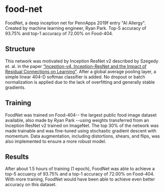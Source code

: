 # food-net

FoodNet, a deep inception net for PennApps 2019f entry "AI Allergy". Created by machine learning engineer, Ryan Park. 
Top-5 accuracy of 93.75% and top-1 accuracy of 72.00% on Food-404.

## Structure

This network was motivated by Inception ResNet v2 described by Szegedy et. al. in the paper ["Inception-v4, Inception-ResNet 
and the Impact of Residual Connections on Learning"](https://www.aaai.org/ocs/index.php/AAAI/AAAI17/paper/viewFile/14806/14311).
After a global average pooling layer, a simple linear 404-D softmax classifier is added. No dropout or batch normalization
is applied due to the lack of overfitting and generally stable gradients.

## Training

FoodNet was trained on Food-404-- the largest public food image dataset available, also made by Ryan Park --using weights 
transferred from an Inception ResNet v2 trained on ImageNet. The top 30% of the network was made trainable and was fine-tuned 
using stochastic gradient descent with momentum. Data augmentation, including distortions, shears, and flips, was also
implemented to ensure a more robust model.

## Results

After about 1.5 hours of training (1 epoch), FoodNet was able to achieve a top-5 accuarcy of 93.75% and a top-1 accuracy of 
72.00% on Food-404. With more training, FoodNet would have been able to achieve even better accuracy on this dataset.
